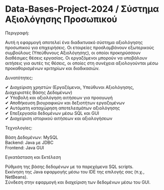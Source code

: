 # Data-Bases-Project-2024  / Σύστημα Αξιολόγησης Προσωπικού



Περιγραφή:

Αυτή η εφαρμογή αποτελεί ένα διαδικτυακό σύστημα αξιολόγησης προσωπικού για επιχειρήσεις. 
Οι εταιρείες προσλαμβάνουν εξωτερικούς συμβούλους (Υπεύθυνους Αξιολόγησης), οι οποίοι προκηρύσσουν διαθέσιμες θέσεις εργασίας. 
Οι εργαζόμενοι μπορούν να υποβάλουν αιτήσεις για αυτές τις θέσεις, οι οποίες στη συνέχεια αξιολογούνται μέσω προκαθορισμένων κριτηρίων και διαδικασιών.


Δυνατότητες:

✔ Διαχείριση χρηστών (Εργαζόμενοι, Υπεύθυνοι Αξιολόγησης, Διαχειριστές Βάσης Δεδομένων)  
✔ Υποβολή και αξιολόγηση αιτήσεων για προαγωγή  
✔ Αποθήκευση βιογραφικών και δεξιοτήτων εργαζομένων  
✔ Αυτόματη καταχώρηση αποτελεσμάτων αξιολόγησης  
✔ Επεξεργασία δεδομένων μέσω SQL και GUI  
✔ Διαχείριση ιστορικού αιτήσεων και αξιολογήσεων  


Τεχνολογίες:

Βάση Δεδομένων: MySQL  
Backend: Java με JDBC  
Frontend: Java GUI  

Εγκατάσταση και Εκτέλεση

Ρύθμιση της βάσης δεδομένων με τα παρεχόμενα SQL scripts.  
Εκκίνηση της Java εφαρμογής μέσω του IDE της επιλογής σας (π.χ., NetBeans).  
Σύνδεση στην εφαρμογή και διαχείριση των δεδομένων μέσω του GUI.
